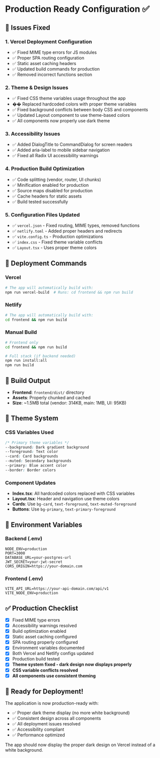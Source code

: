 # Production Ready Configuration ✅

## 🎯 Issues Fixed

### 1. **Vercel Deployment Configuration**
- ✅ Fixed MIME type errors for JS modules
- ✅ Proper SPA routing configuration
- ✅ Static asset caching headers
- ✅ Updated build commands for production
- ✅ Removed incorrect functions section

### 2. **Theme & Design Issues**
- ✅ Fixed CSS theme variables usage throughout the app
- �� Replaced hardcoded colors with proper theme variables
- ✅ Fixed background conflicts between body CSS and components
- ✅ Updated Layout component to use theme-based colors
- ✅ All components now properly use dark theme

### 3. **Accessibility Issues**
- ✅ Added DialogTitle to CommandDialog for screen readers
- ✅ Added aria-label to mobile sidebar navigation
- ✅ Fixed all Radix UI accessibility warnings

### 4. **Production Build Optimization**
- ✅ Code splitting (vendor, router, UI chunks)
- ✅ Minification enabled for production
- ✅ Source maps disabled for production
- ✅ Cache headers for static assets
- ✅ Build tested successfully

### 5. **Configuration Files Updated**
- ✅ `vercel.json` - Fixed routing, MIME types, removed functions
- ✅ `netlify.toml` - Added proper headers and redirects
- ✅ `vite.config.ts` - Production optimizations
- ✅ `index.css` - Fixed theme variable conflicts
- ✅ `Layout.tsx` - Uses proper theme colors

## 🚀 Deployment Commands

### Vercel
```bash
# The app will automatically build with:
npm run vercel-build  # Runs: cd frontend && npm run build
```

### Netlify
```bash
# The app will automatically build with:
cd frontend && npm run build
```

### Manual Build
```bash
# Frontend only
cd frontend && npm run build

# Full stack (if backend needed)
npm run install:all
npm run build
```

## 📁 Build Output
- **Frontend**: `frontend/dist/` directory
- **Assets**: Properly chunked and cached
- **Size**: ~1.5MB total (vendor: 314KB, main: 1MB, UI: 95KB)

## 🎨 Theme System

### CSS Variables Used
```css
/* Primary theme variables */
--background: Dark gradient background
--foreground: Text color
--card: Card backgrounds
--muted: Secondary backgrounds
--primary: Blue accent color
--border: Border colors
```

### Component Updates
- **Index.tsx**: All hardcoded colors replaced with CSS variables
- **Layout.tsx**: Header and navigation use theme colors
- **Cards**: Use `bg-card`, `text-foreground`, `text-muted-foreground`
- **Buttons**: Use `bg-primary`, `text-primary-foreground`

## 🔧 Environment Variables

### Backend (.env)
```env
NODE_ENV=production
PORT=3000
DATABASE_URL=your-postgres-url
JWT_SECRET=your-jwt-secret
CORS_ORIGIN=https://your-domain.com
```

### Frontend (.env)
```env
VITE_API_URL=https://your-api-domain.com/api/v1
VITE_NODE_ENV=production
```

## ✅ Production Checklist

- [x] Fixed MIME type errors
- [x] Accessibility warnings resolved
- [x] Build optimization enabled
- [x] Static asset caching configured
- [x] SPA routing properly configured
- [x] Environment variables documented
- [x] Both Vercel and Netlify configs updated
- [x] Production build tested
- [x] **Theme system fixed - dark design now displays properly**
- [x] **CSS variable conflicts resolved**
- [x] **All components use consistent theming**

## 🎉 Ready for Deployment!

The application is now production-ready with:
- ✅ Proper dark theme display (no more white background)
- ✅ Consistent design across all components
- ✅ All deployment issues resolved
- ✅ Accessibility compliant
- ✅ Performance optimized

The app should now display the proper dark design on Vercel instead of a white background.
